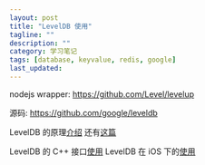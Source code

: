 ```yaml
---
layout: post
title: "LevelDB 使用"
tagline: ""
description: ""
category: 学习笔记
tags: [database, keyvalue, redis, google]
last_updated: 
---
```





nodejs wrapper: <https://github.com/Level/levelup>

源码: <https://github.com/google/leveldb>

LevelDB 的原理[介绍](http://taobaofed.org/blog/2017/07/05/leveldb-analysis/) 还有[这篇](http://www.grakra.com/2017/06/17/Leveldb-RTFSC/)

LevelDB 的 C++ 接口[使用](http://blog.csdn.net/doc_sgl/article/details/52824426)
LevelDB 在 iOS 下的[使用](http://blog.devzeng.com/blog/ios-leveldb.html)
